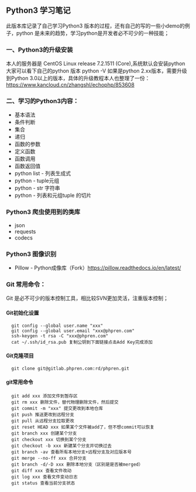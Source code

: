 ## Python3 学习笔记
此版本库记录了自己学习Python3 版本的过程，还有自己的写的一些小demo的例子，python 是未来的趋势，学习python是开发者必不可少的一种技能；

### 一、Python3的升级安装
本人的服务器是 CentOS Linux release 7.2.1511 (Core),系统默认会安装python 大家可以看下自己的python 版本 python -V  如果是python 2.xx版本，需要升级到Python 3.0以上的版本，具体的升级教程本人也整理了一份：https://www.kancloud.cn/zhangshl/echophp/853608
### 二、学习的Python3内容：
* 基本语法
* 条件判断
* 集合
* 递归
* 函数的参数
* 定义函数
* 函数调用
* 函数返回值
* python list - 列表生成式
* python - tuple元组
* python - str 字符串
* python - 列表和元组tuple 的切片

### Python3 爬虫使用到的类库
* json 
* requests
* codecs
### Python3 图像识别
* Pillow - Python成像库（Fork）https://pillow.readthedocs.io/en/latest/

### Git 常用命令：
Git 是必不可少的版本控制工具，相比较SVN更加灵活，注重版本控制；
#### Git初始化设置

      git config --global user.name "xxx" 
      git config --global user.email "xxx@phpren.com"
      ssh-keygen -t rsa -C "xxx@phpren.com"
      cat ~/.ssh/id_rsa.pub 复制公钥到下面链接点击Add Key完成添加
 #### Git克隆项目 

      git clone git@gitlab.phpren.com:rd/phpren.git
#### git常用命令
      git add xxx 添加文件到暂存区
      git rm xxx 删除文件，替代物理删除文件，然后提交
      git commit -m "xxx" 提交更改到本地仓库
      git push 推送更改到远程分支
      git pull 从远程分支拉取更改
      git reset HEAD xxx 如果某个文件被add了，但不想commit可以恢复
      git branch xxx 创建某个分支
      git checkout xxx 切换到某个分支
      git checkout -b xxx 新建某个分支并切换过去
      git branch -av 查看所有本地分支+远程分支及对应版本号
      git merge --no-ff xxx 合并分支
      git branch -d/-D xxx 删除本地分支（区别是是否被merged）
      git diff xxx 查看文件改动
      git log xxx 查看文件变动日志
	  git status 查看当前分支状态

